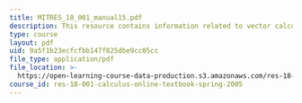 ```yaml
---
title: MITRES_18_001_manual15.pdf
description: This resource contains information related to vector calculus.
type: course
layout: pdf
uid: 9a5f1b23ecfcfbb147f825dbe9cc05cc
file_type: application/pdf
file_location: >-
  https://open-learning-course-data-production.s3.amazonaws.com/res-18-001-calculus-online-textbook-spring-2005/9a5f1b23ecfcfbb147f825dbe9cc05cc_MITRES_18_001_manual15.pdf
course_id: res-18-001-calculus-online-textbook-spring-2005
---
```

